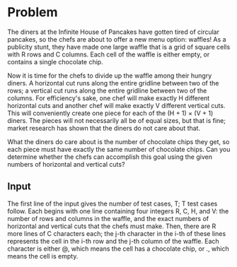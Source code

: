 # Problem

The diners at the Infinite House of Pancakes have gotten tired of circular pancakes, so the chefs are about to offer a new menu option: waffles! As a publicity stunt, they have made one large waffle that is a grid of square cells with R rows and C columns. Each cell of the waffle is either empty, or contains a single chocolate chip.

Now it is time for the chefs to divide up the waffle among their hungry diners. A horizontal cut runs along the entire gridline between two of the rows; a vertical cut runs along the entire gridline between two of the columns. For efficiency's sake, one chef will make exactly H different horizontal cuts and another chef will make exactly V different vertical cuts. This will conveniently create one piece for each of the (H + 1) × (V + 1) diners. The pieces will not necessarily all be of equal sizes, but that is fine; market research has shown that the diners do not care about that.

What the diners do care about is the number of chocolate chips they get, so each piece must have exactly the same number of chocolate chips. Can you determine whether the chefs can accomplish this goal using the given numbers of horizontal and vertical cuts?

## Input

The first line of the input gives the number of test cases, T; T test cases follow. Each begins with one line containing four integers R, C, H, and V: the number of rows and columns in the waffle, and the exact numbers of horizontal and vertical cuts that the chefs must make. Then, there are R more lines of C characters each; the j-th character in the i-th of these lines represents the cell in the i-th row and the j-th column of the waffle. Each character is either @, which means the cell has a chocolate chip, or ., which means the cell is empty.
